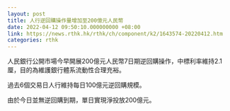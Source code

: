 ```yaml
---
layout: post
title: 人行逆回購操作量增加至200億元人民幣
date: 2022-04-12 09:50:10.000000000 +08:00
link: https://news.rthk.hk/rthk/ch/component/k2/1643574-20220412.htm
categories: rthk
---
```


人民銀行公開市場今早開展200億元人民幣7日期逆回購操作，中標利率維持2.1厘，目的為維護銀行體系流動性合理充裕。

過去6個交易日人行維持每日100億元逆回購規模。

由於今日並無逆回購到期，單日實現淨投放200億元。
